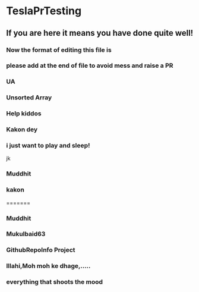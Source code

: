 # TeslaPrTesting

## If you are here it means you have done quite well!

### Now the format of editing this file is

### please add at the end of file to avoid mess and raise a PR

### UA


### Unsorted Array
### Help kiddos
### Kakon dey

### i just want to play and sleep!

jk
### Muddhit
### kakon
=======

### Muddhit


### Mukulbaid63
### GithubRepoInfo Project

### Illahi,Moh moh ke dhage,.....

### everything that shoots the mood


